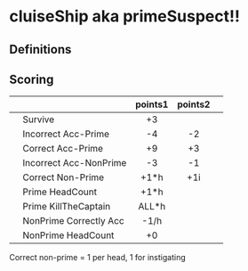 cluiseShip aka primeSuspect!!
=============================

Definitions
-----------



Scoring
-------


|           |                          |points1  |points2  |         |
|:----------|:-------------------------|:-------:|:-------:|:-------:|
|           | Survive                  |   +3    |         |         |
|           | Incorrect Acc-Prime      |   -4    |   -2    |         |
|           | Correct Acc-Prime        |   +9    |   +3    |         |
|           | Incorrect Acc-NonPrime   |   -3    |   -1    |         | 
|           | Correct Non-Prime        |  +1*h   |   +1i   |         |
|           | Prime HeadCount          |  +1*h   |         |         |
|           | Prime KillTheCaptain     |  ALL*h  |         |         |
|           | NonPrime Correctly Acc   |   -1/h  |         |         | 
|           | NonPrime HeadCount       |    +0   |         |         |



 Correct non-prime = 1 per head, 1 for instigating
 